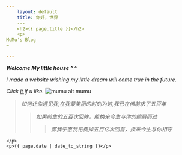 ```yaml
---
	layout: default
	title: 你好，世界
	---
	<h2>{{ page.title }}</h2>
	<p>
MuMu's Blog
=

---
```

***Welcome My little house ^ ^***

*I made a website wishing my little dream will come true in the future.*

*Click [it](https://www.striking.ly/cafeshop),if u like.*
![mumu alt mumu](http://ww3.sinaimg.cn/mw690/a3861446jw1e2n1nqflmij.jpg) 

>*如何让你遇见我,在我最美丽的时刻为这,我已在佛前求了五百年*
>>*如果前生的五百次回眸，能换来今生与你的擦肩而过*
>>>*那我宁愿我花费掉五百亿次回首，换来今生与你相守*


	</p>
	<p>{{ page.date | date_to_string }}</p>